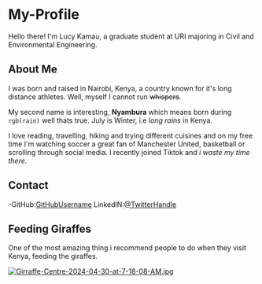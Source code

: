 # My-Profile
Hello there! I'm Lucy Kamau, a graduate student at URI majoring in Civil and Environmental Engineering.
## About Me
I was born and raised in Nairobi, Kenya, a country known for it's long distance athletes. Well, myself I cannot run ~~whispers~~.

My second name is interesting, **Nyambura** which means born during `rgb(rain)` well thats true. July is Winter, i.e  _long rains_ in Kenya.

I love reading, travelling, hiking and trying different cuisines and on my free time I'm watching soccer a great fan of Manchester United, basketball or scrolling through social media. I recently joined Tiktok and _i waste my time there_.

## Contact
-GitHub:[GitHubUsername](https://github.com/lucykamau-lk/My-Profile/edit/main/README.md)
LinkedIN:[@TwitterHandle](https://www.linkedin.com/in/lucy-n-kamau-6a2434189/)

## Feeding Giraffes
One of the most amazing thing i recommend people to do when they visit Kenya, feeding the giraffes.

[![Girraffe-Centre-2024-04-30-at-7-18-08-AM.jpg](https://i.postimg.cc/6qfNp1Gm/Girraffe-Centre-2024-04-30-at-7-18-08-AM.jpg)](https://postimg.cc/SYRPZdd6)
